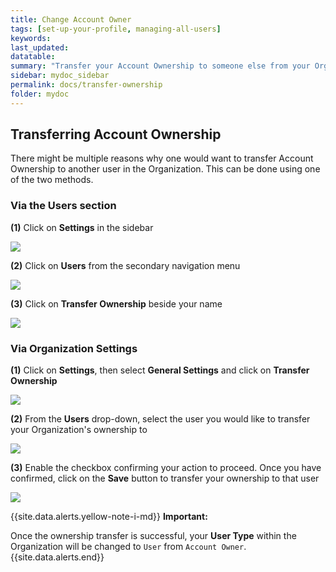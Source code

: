 ```yaml
---
title: Change Account Owner
tags: [set-up-your-profile, managing-all-users]
keywords: 
last_updated: 
datatable: 
summary: "Transfer your Account Ownership to someone else from your Organization"
sidebar: mydoc_sidebar
permalink: docs/transfer-ownership
folder: mydoc
---
```


## Transferring Account Ownership

There might be multiple reasons why one would want to transfer Account Ownership to another user in the Organization. This can be done using one of the two methods.

### Via the Users section

**(1)** Click on **Settings** in the sidebar

![](images/add_and_delete_users_1.png)

**(2)** Click on **Users** from the secondary navigation menu

![](images/add_and_delete_users_2.png)

**(3)** Click on **Transfer Ownership** beside your name

![](images/ownership_3.png)

### Via Organization Settings

**(1)** Click on **Settings**, then select **General Settings** and click on **Transfer Ownership**

![](images/add_and_delete_users_1.png)

**(2)** From the **Users** drop-down, select the user you would like to transfer your Organization's ownership to

![](images/ownership_1.png)

**(3)** Enable the checkbox confirming your action to proceed. Once you have confirmed, click on the **Save** button to transfer your ownership to that user

![](images/ownership_2.png)

{{site.data.alerts.yellow-note-i-md}}
**Important:**

Once the ownership transfer is successful, your **User Type** within the Organization will be changed to `User` from `Account Owner`.
{{site.data.alerts.end}}